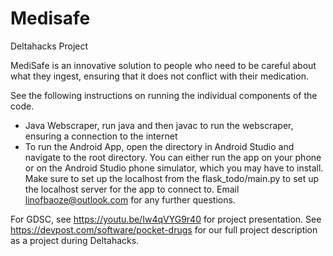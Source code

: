 # Medisafe
Deltahacks Project

MediSafe is an innovative solution to people who need to be careful about what they ingest, ensuring that it does not conflict with their medication.

See the following instructions on running the individual components of the code.
- Java Webscraper, run java and then javac to run the webscraper, ensuring a connection to the internet
- To run the Android App, open the directory in Android Studio and navigate to the root directory. You can either run the app on your phone or on the Android Studio phone simulator, which you may have to install. Make sure to set up the localhost from the flask_todo/main.py to set up the localhost server for the app to connect to. Email linofbaoze@outlook.com for any further questions.

For GDSC, see https://youtu.be/Iw4qVYG9r40 for project presentation.
See https://devpost.com/software/pocket-drugs for our full project description as a project during Deltahacks.
